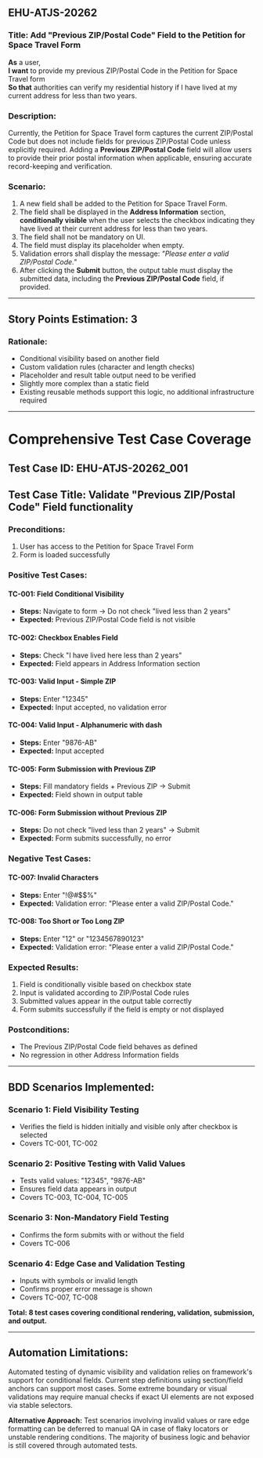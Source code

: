 ## EHU-ATJS-20262

### Title: Add "Previous ZIP/Postal Code" Field to the Petition for Space Travel Form

**As** a user,  
**I want** to provide my previous ZIP/Postal Code in the Petition for Space Travel form  
**So that** authorities can verify my residential history if I have lived at my current address for less than two years.

### Description:
Currently, the Petition for Space Travel form captures the current ZIP/Postal Code but does not include fields for previous ZIP/Postal Code unless explicitly required. Adding a **Previous ZIP/Postal Code** field will allow users to provide their prior postal information when applicable, ensuring accurate record-keeping and verification.

### Scenario:
1. A new field shall be added to the Petition for Space Travel Form.
2. The field shall be displayed in the **Address Information** section, **conditionally visible** when the user selects the checkbox indicating they have lived at their current address for less than two years.
3. The field shall not be mandatory on UI.
4. The field must display its placeholder when empty.
5. Validation errors shall display the message: *"Please enter a valid ZIP/Postal Code."*
6. After clicking the **Submit** button, the output table must display the submitted data, including the **Previous ZIP/Postal Code** field, if provided.

---

## Story Points Estimation: 3

### Rationale:
- Conditional visibility based on another field
- Custom validation rules (character and length checks)
- Placeholder and result table output need to be verified
- Slightly more complex than a static field
- Existing reusable methods support this logic, no additional infrastructure required

---

# Comprehensive Test Case Coverage

## Test Case ID: EHU-ATJS-20262_001
## Test Case Title: Validate "Previous ZIP/Postal Code" Field functionality

### Preconditions:
1. User has access to the Petition for Space Travel Form
2. Form is loaded successfully

### Positive Test Cases:

#### TC-001: Field Conditional Visibility
- **Steps:** Navigate to form -> Do not check "lived less than 2 years"
- **Expected:** Previous ZIP/Postal Code field is not visible

#### TC-002: Checkbox Enables Field
- **Steps:** Check "I have lived here less than 2 years"
- **Expected:** Field appears in Address Information section

#### TC-003: Valid Input - Simple ZIP
- **Steps:** Enter "12345"
- **Expected:** Input accepted, no validation error

#### TC-004: Valid Input - Alphanumeric with dash
- **Steps:** Enter "9876-AB"
- **Expected:** Input accepted

#### TC-005: Form Submission with Previous ZIP
- **Steps:** Fill mandatory fields + Previous ZIP -> Submit
- **Expected:** Field shown in output table

#### TC-006: Form Submission without Previous ZIP
- **Steps:** Do not check "lived less than 2 years" -> Submit
- **Expected:** Form submits successfully, no error

### Negative Test Cases:

#### TC-007: Invalid Characters
- **Steps:** Enter "!@#$$%"
- **Expected:** Validation error: "Please enter a valid ZIP/Postal Code."

#### TC-008: Too Short or Too Long ZIP
- **Steps:** Enter "12" or "1234567890123"
- **Expected:** Validation error: "Please enter a valid ZIP/Postal Code."

### Expected Results:
1. Field is conditionally visible based on checkbox state
2. Input is validated according to ZIP/Postal Code rules
3. Submitted values appear in the output table correctly
4. Form submits successfully if the field is empty or not displayed

### Postconditions:
- The Previous ZIP/Postal Code field behaves as defined
- No regression in other Address Information fields

---

## BDD Scenarios Implemented:

### Scenario 1: Field Visibility Testing
- Verifies the field is hidden initially and visible only after checkbox is selected
- Covers TC-001, TC-002

### Scenario 2: Positive Testing with Valid Values
- Tests valid values: "12345", "9876-AB"
- Ensures field data appears in output
- Covers TC-003, TC-004, TC-005

### Scenario 3: Non-Mandatory Field Testing
- Confirms the form submits with or without the field
- Covers TC-006

### Scenario 4: Edge Case and Validation Testing
- Inputs with symbols or invalid length
- Confirms proper error message is shown
- Covers TC-007, TC-008

**Total: 8 test cases covering conditional rendering, validation, submission, and output.**

---

## Automation Limitations:

Automated testing of dynamic visibility and validation relies on framework's support for conditional fields. Current step definitions using section/field anchors can support most cases. Some extreme boundary or visual validations may require manual checks if exact UI elements are not exposed via stable selectors.

**Alternative Approach:**
Test scenarios involving invalid values or rare edge formatting can be deferred to manual QA in case of flaky locators or unstable rendering conditions. The majority of business logic and behavior is still covered through automated tests.
